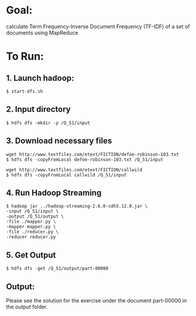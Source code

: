 # Goal:
calculate Term Frequency-Inverse Document Frequency (TF-IDF) of a set of documents using MapReduce

# To Run:
## 1. Launch hadoop:

    $ start-dfs.sh

## 2. Input directory

    $ hdfs dfs -mkdir -p /Q_51/input

## 3. Download necessary files

    wget http://www.textfiles.com/etext/FICTION/defoe-robinson-103.txt
    $ hdfs dfs -copyFromLocal defoe-robinson-103.txt /Q_51/input

    wget http://www.textfiles.com/etext/FICTION/callwild
    $ hdfs dfs -copyFromLocal callwild /Q_51/input

## 4. Run Hadoop Streaming

    $ hadoop jar ../hadoop-streaming-2.6.0-cdh5.12.0.jar \
    -input /Q_51/input \
    -output /Q_51/output \
    -file ./mapper.py \
    -mapper mapper.py \
    -file ./reducer.py \
    -reducer reducer.py

## 5. Get Output

    $ hdfs dfs -get /Q_51/output/part-00000

## Output:
Please see the solution for the exercise under the document part-00000 in the output folder.
